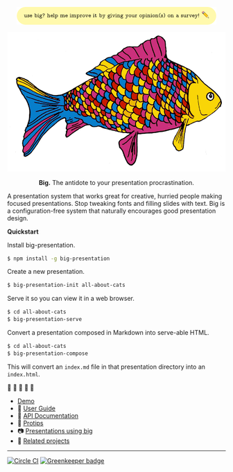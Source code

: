 <p align="center">
  <a href="https://tommacwright.typeform.com/to/EcYjLf">
    <img width="460" src='.github/big-survey.png' />
  </a>
</p>

<p align="center">
  <img width="540" src='.github/logo.png' />
</p>

<p align="center">
  <strong>Big.</strong> The antidote to your presentation procrastination.
</p>

A presentation system that works great for creative, hurried people making
focused presentations. Stop tweaking fonts and filling slides with text.
Big is a configuration-free system that naturally encourages good presentation
design.

**Quickstart**

Install big-presentation.

```sh
$ npm install -g big-presentation
```

Create a new presentation.

```sh
$ big-presentation-init all-about-cats
```

Serve it so you can view it in a web browser.

```sh
$ cd all-about-cats
$ big-presentation-serve
```

Convert a presentation composed in Markdown into serve-able HTML.

```sh
$ cd all-about-cats
$ big-presentation-compose
```

This will convert an `index.md` file in that presentation directory into an `index.html`.

:tada: :tada: :tada: :tada: :tada:

* [Demo](http://macwright.org/big/demo.html)
* :blue_book: [User Guide](docs/user-guide.md)
* :green_book: [API Documentation](docs/api.md)
* :pencil: [Protips](docs/protips.md)
* :camera: [Presentations using big](docs/awesome-big.md)
* :grapes: [Related projects](docs/see-also.md)

---

[![Circle CI](https://circleci.com/gh/tmcw/big/tree/gh-pages.svg?style=shield&circle-token=2963848e42fe67b8a66a2ad2d6dd99d05bdde6a4)](https://circleci.com/gh/tmcw/big/tree/gh-pages) [![Greenkeeper badge](https://badges.greenkeeper.io/tmcw/big.svg)](https://greenkeeper.io/)
